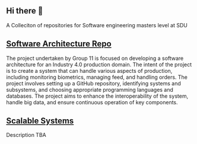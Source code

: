 ## Hi there 👋

A Colleciton of repositories for Software engineering masters level at SDU

## [Software Architecture Repo](https://github.com/Cows-Inc-SA-Fall23/Group11_SoftwareArchitecture) 
The project undertaken by Group 11 is focused on developing a software architecture for an Industry 4.0 production domain. The intent of the project is to create a system that can handle various aspects of production, including monitoring biometrics, managing feed, and handling orders. The project involves setting up a GitHub repository, identifying systems and subsystems, and choosing appropriate programming languages and databases. The project aims to enhance the interoperability of the system, handle big data, and ensure continuous operation of key components.

## [Scalable Systems](#)
Description TBA

<!--

**Here are some ideas to get you started:**

🙋‍♀️ A short introduction - what is your organization all about?
🌈 Contribution guidelines - how can the community get involved?
👩‍💻 Useful resources - where can the community find your docs? Is there anything else the community should know?
🍿 Fun facts - what does your team eat for breakfast?
🧙 Remember, you can do mighty things with the power of [Markdown](https://docs.github.com/github/writing-on-github/getting-started-with-writing-and-formatting-on-github/basic-writing-and-formatting-syntax)
-->
